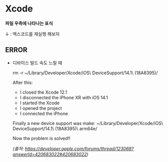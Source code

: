 # Xcode

**파일 우측에 나타나는 표식**

↓ : 엑스코드를 재실행 해보자

## ERROR

- 디바이스 빌드 속도 느릴 때

  rm -r ~/Library/Developer/Xcode/iOS\ DeviceSupport/14.1\ \(18A8395\)/

  After this:

  -  I closed the Xcode 12.1
  -  I disconnected the iPhone XR with iOS 14.1
  -  I started the Xcode
  -  I opened the project
  -  I connected the iPhone

  Finally a new device support was make:
  ~/Library/Developer/Xcode/iOS\ DeviceSupport/14.1\ \(18A8395\)\ arm64e/

  Now the problem is solved!!

  *(출처: https://developer.apple.com/forums/thread/123068?answerId=420683022#420683022)*